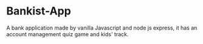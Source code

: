 # Bankist-App
A bank application made by vanilla Javascript and node js express, it has an account management quiz game and kids' track.
